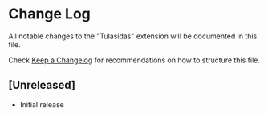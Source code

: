 # Change Log

All notable changes to the "Tulasidas" extension will be documented in this file.

Check [Keep a Changelog](http://keepachangelog.com/) for recommendations on how to structure this file.

## [Unreleased]

- Initial release